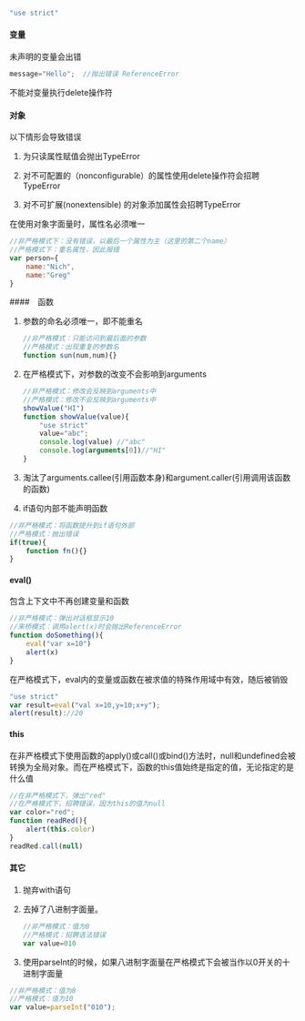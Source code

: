 ```javascript
"use strict"
```

#### 变量

未声明的变量会出错

```javascript
message="Hello";  //抛出错误 ReferenceError
```

不能对变量执行delete操作符

#### 对象

以下情形会导致错误

1. 为只读属性赋值会抛出TypeError

2. 对不可配置的（nonconfigurable）的属性使用delete操作符会招聘TypeError

3. 对不可扩展(nonextensible) 的对象添加属性会招聘TypeError

在使用对象字面量时，属性名必须唯一

```javascript
//非严格模式下：没有错误，以最后一个属性为主（这里的第二个name）
//严格模式下：重名属性，因此报错
var person={
    name:"Nich",
    name:"Greg"
}
```

####　函数

1. 参数的命名必须唯一，即不能重名

    ```javascript
    //非严格模式：只能访问到最后面的参数
    //严格模式：出现重复的参数名
    function sun(num,num){}
    ```

2. 在严格模式下，对参数的改变不会影响到arguments

    ```javascript
    //非严格模式：修改会反映到arguments中
    //严格模式：修改不会反映到arguments中
    showValue("HI")
    function showValue(value){
        "use strict"
        value="abc";
        console.log(value) //"abc"
        console.log(arguments[0])//"HI"
    }
    ```

3. 淘汰了arguments.callee(引用函数本身)和argument.caller(引用调用该函数的函数)

4. if语句内部不能声明函数

```javascript
//非严格模式：将函数提升到if语句外部
//严格模式：抛出错误
if(true){
    function fn(){}
}
```

#### eval()

包含上下文中不再创建变量和函数

```javascript
//非严格模式：弹出对话框显示10
//来桥模式：调用alert(x)时会抛出ReferenceError
function doSomething(){
    eval("var x=10")
    alert(x)
}
```

在严格模式下，eval内的变量或函数在被求值的特殊作用域中有效，随后被销毁

```javascript
"use strict"
var result=eval("val x=10,y=10;x+y");
alert(result)://20
```

#### this

在非严格模式下使用函数的apply()或call()或bind()方法时，null和undefined会被转换为全局对象。而在严格模式下，函数的this值始终是指定的值，无论指定的是什么值

```javascript
//在非严格模式下，弹出"red"
//在严格模式下，招聘错误，因为this的值为null
var color="red";
function readRed(){
    alert(this.color)
}
readRed.call(null)
```

#### 其它

1. 抛弃with语句

2. 去掉了八进制字面量。
    ```javascript
    //非严格模式：值为8
    //严格模式：招聘语法错误
    var value=010
    ```
    
3. 使用parseInt的时候，如果八进制字面量在严格模式下会被当作以0开关的十进制字面量

```javascript
//非严格模式：值为8
//严格模式：值为10
var value=parseInt("010");
```